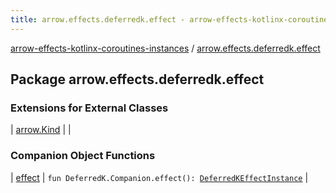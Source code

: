 ```yaml
---
title: arrow.effects.deferredk.effect - arrow-effects-kotlinx-coroutines-instances
---
```


[arrow-effects-kotlinx-coroutines-instances](../index.html) / [arrow.effects.deferredk.effect](./index.html)

## Package arrow.effects.deferredk.effect

### Extensions for External Classes

| [arrow.Kind](arrow.-kind/index.html) |  |

### Companion Object Functions

| [effect](effect.html) | `fun DeferredK.Companion.effect(): `[`DeferredKEffectInstance`](../arrow.effects/-deferred-k-effect-instance/index.html) |

